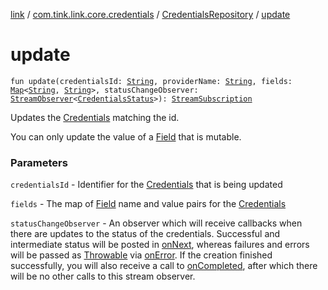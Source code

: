 [link](../../index.md) / [com.tink.link.core.credentials](../index.md) / [CredentialsRepository](index.md) / [update](./update.md)

# update

`fun update(credentialsId: `[`String`](https://kotlinlang.org/api/latest/jvm/stdlib/kotlin/-string/index.html)`, providerName: `[`String`](https://kotlinlang.org/api/latest/jvm/stdlib/kotlin/-string/index.html)`, fields: `[`Map`](https://kotlinlang.org/api/latest/jvm/stdlib/kotlin.collections/-map/index.html)`<`[`String`](https://kotlinlang.org/api/latest/jvm/stdlib/kotlin/-string/index.html)`, `[`String`](https://kotlinlang.org/api/latest/jvm/stdlib/kotlin/-string/index.html)`>, statusChangeObserver: `[`StreamObserver`](../../com.tink.service.streaming.publisher/-stream-observer/index.md)`<`[`CredentialsStatus`](../-credentials-status/index.md)`>): `[`StreamSubscription`](../../com.tink.service.streaming.publisher/-stream-subscription/index.md)

Updates the [Credentials](../../com.tink.model.credentials/-credentials/index.md) matching the id.

You can only update the value of a [Field](../../com.tink.model.misc/-field/index.md) that is mutable.

### Parameters

`credentialsId` - Identifier for the [Credentials](../../com.tink.model.credentials/-credentials/index.md) that is being updated

`fields` - The map of [Field](../../com.tink.model.misc/-field/index.md) name and value pairs for the [Credentials](../../com.tink.model.credentials/-credentials/index.md)

`statusChangeObserver` - An observer which will receive callbacks when there are
updates to the status of the credentials. Successful and intermediate status will be posted in
[onNext](../../com.tink.service.streaming.publisher/-stream-observer/on-next.md), whereas failures and errors will be passed as [Throwable](https://kotlinlang.org/api/latest/jvm/stdlib/kotlin/-throwable/index.html)
via [onError](../../com.tink.service.streaming.publisher/-stream-observer/on-error.md). If the creation finished successfully, you will also
receive a call to [onCompleted](../../com.tink.service.streaming.publisher/-stream-observer/on-completed.md), after which there will be no other
calls to this stream observer.